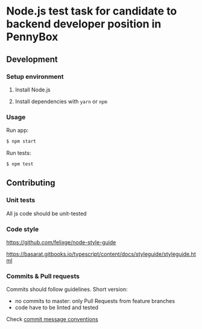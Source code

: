 # Node.js test task for candidate to backend developer position in PennyBox

## Development

### Setup environment
1. Install Node.js 

2. Install dependencies with `yarn` or `npm`

### Usage

Run app: 
```bash
$ npm start
```

Run tests:
```bash
$ npm test
```


## Contributing

### Unit tests

All js code should be unit-tested


### Code style

https://github.com/felixge/node-style-guide

https://basarat.gitbooks.io/typescript/content/docs/styleguide/styleguide.html


### Commits & Pull requests

Commits should follow guidelines. Short version:

* no commits to master: only Pull Requests from feature branches
* code have to be linted and tested

Check [commit message conventions](https://docs.google.com/document/d/1QrDFcIiPjSLDn3EL15IJygNPiHORgU1_OOAqWjiDU5Y/edit#)
